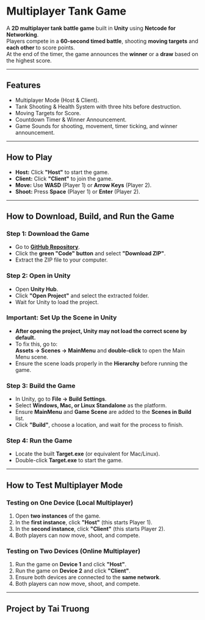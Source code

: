 # **Multiplayer Tank Game**  

A **2D multiplayer tank battle game** built in **Unity** using **Netcode for Networking**.  
Players compete in a **60-second timed battle**, shooting **moving targets** and **each other** to score points.  
At the end of the timer, the game announces the **winner** or a **draw** based on the highest score.

---

## **Features**
- Multiplayer Mode (Host & Client).  
- Tank Shooting & Health System with three hits before destruction.  
- Moving Targets for Score.  
- Countdown Timer & Winner Announcement.  
- Game Sounds for shooting, movement, timer ticking, and winner announcement.  

---

## **How to Play**
- **Host:** Click **"Host"** to start the game.  
- **Client:** Click **"Client"** to join the game.  
- **Move:** Use **WASD** (Player 1) or **Arrow Keys** (Player 2).  
- **Shoot:** Press **Space** (Player 1) or **Enter** (Player 2).  

---

## **How to Download, Build, and Run the Game**
### **Step 1: Download the Game**
- Go to **[GitHub Repository](https://github.com/Tai2970/Target_MultiplayerGame)**.  
- Click the **green "Code" button** and select **"Download ZIP"**.  
- Extract the ZIP file to your computer.  

### **Step 2: Open in Unity**
- Open **Unity Hub**.  
- Click **"Open Project"** and select the extracted folder.  
- Wait for Unity to load the project.  

### **Important: Set Up the Scene in Unity**
- **After opening the project, Unity may not load the correct scene by default.**  
- To fix this, go to:  
  **Assets → Scenes → MainMenu** and **double-click** to open the Main Menu scene.  
- Ensure the scene loads properly in the **Hierarchy** before running the game.  

### **Step 3: Build the Game**
- In Unity, go to **File → Build Settings**.  
- Select **Windows, Mac, or Linux Standalone** as the platform.  
- Ensure **MainMenu** and **Game Scene** are added to the **Scenes in Build** list.  
- Click **"Build"**, choose a location, and wait for the process to finish.  

### **Step 4: Run the Game**
- Locate the built **Target.exe** (or equivalent for Mac/Linux).  
- Double-click **Target.exe** to start the game.  

---

## **How to Test Multiplayer Mode**
### **Testing on One Device (Local Multiplayer)**
1. Open **two instances** of the game.  
2. In the **first instance**, click **"Host"** (this starts Player 1).  
3. In the **second instance**, click **"Client"** (this starts Player 2).  
4. Both players can now move, shoot, and compete.  

### **Testing on Two Devices (Online Multiplayer)**
1. Run the game on **Device 1** and click **"Host"**.  
2. Run the game on **Device 2** and click **"Client"**.  
3. Ensure both devices are connected to the **same network**.  
4. Both players can now move, shoot, and compete.  

---

## **Project by Tai Truong**  
